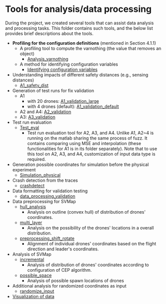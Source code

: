 # Tools for analysis/data processing

During the project, we created several tools that can assist data analysis and processing tasks. This folder contains such tools, and the below list provides brief descriptions about the tools.

- **Profiling for the configuration definitions** (mentioned in Section 4.1.1)
  - A profiling tool to compute the varnothing (the value that removes an object)
    - [Analysis_varnothing](Analysis_varnothing)
  - A method for identifying configuration variables
    - [Identifying configuration variables](identifying_configuration_variables)
- Understanding impacts of different safety distances (e.g., sensing distances)
  - [A1_safety_dist](A1_safety_dist)
- Generation of test runs for fix validation
  - A1
    - with 20 drones: [A1_validation_large](A1_validation_large)
    - with 4 drones (default): [A1_validation_default](A1_validation_default)
  - A2 and A4: [A2_validation](A2_validation)
  - A3: [A3_validation](A3_validation)
- Test run evaluation
  - [Test_eval](Test_eval)
    - Test run evaluation tool for A2, A3, and A4. Unlike A1, A2~4 is running on the matlab sharing the same process of fuzz.
      It contains comparing using MSE and interpolation (these functionalities for A1 is in its folder separately).
      Note that to use this tool on A2, A3, and A4, customization of input data type is required.
- Generation possible coordinates for simulation before the physical experiment
  - [Simulation_physical](Simulation_physical)
- Crash detection from the traces
  - [crashdetect](crashdetect)
- Data formatting for validation testing
  - [data_processing_validation](data_processing_validation)
- Data preprocessing for SVMap
  - [hull_analysis](hull_analysis)
    - Analysis on outline (convex hull) of distribution of drones' coordinates.
  - [multi_layer](multi_layer)
    - Analysis on the possibility of the drones' locations in a overall distribution.
  - [preprocessing_shift_rotate](preprocessing_shift_rotate)
    - Alignment of individual drones' coordinates based on the flight direction and leader's coordinates.
- Analysis of SVMap
  - [incremental](incremental)
    - Analysis of distribution of drones' coordinates according to configuration of CEP algorithm.
  - [possible_space](possible_space)
    - Analysis of possible spawn locations of drones
- Additional analysis for randomized coordinates as input
  - [randomize_input](randomize_input)
- [Visualization of data](visualization)
